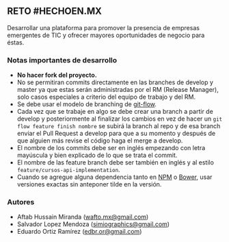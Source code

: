 ## RETO #HECHOEN.MX
Desarrollar una plataforma para promover la presencia de empresas emergentes de TIC y ofrecer mayores oportunidades de negocio para éstas.

### Notas importantes de desarrollo

- **No hacer fork del proyecto.**
- No se permitiran commits directamente en las branches de develop y master ya que estas serán administradas por el RM (Release Manager), solo casos especiales a criterio del equipo de trabajo y del RM.
- Se debe usar el modelo de branching de [git-flow](http://danielkummer.github.io/git-flow-cheatsheet/).
- Cada vez que se trabaje en algo se debe crear una branch a partir de develop y posteriormente al finalizar los cambios en vez de hacer un ```git flow feature finish nombre``` se subirá la branch al repo y de esa branch enviar el Pull Request a develop para que a su momento y después de que alguien más revise el código haga el merge a develop.
- El nombre de los commits debe ser en inglés empezando con letra mayúscula y bien explicado de lo que se trata el commit.
- El nombre de las feature branch debe ser también en inglés y al estilo ```feature/cursos-api-implementation```.
- Cuando se agregue alguna dependencia tanto en [NPM](https://www.npmjs.com) o [Bower](http://bower.io), usar versiones exactas sin anteponer tilde en la versión.

### Autores
- Aftab Hussain Miranda (wafto.mx@gmail.com)
- Salvador Lopez Mendoza (simiographics@gmail.com)
- Eduardo Ortiz Ramírez (edbr.or@gmail.com)
